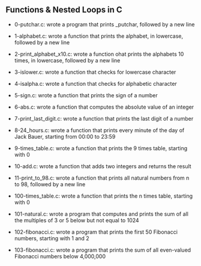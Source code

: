 ## Functions & Nested Loops in C

* 0-putchar.c: wrote a program that prints _putchar, followed by a new line

* 1-alphabet.c: wrote a function that prints the alphabet, in lowercase, followed by a new line

* 2-print_alphabet_x10.c: wrote a function ohat prints the alphabets 10 times, in lowercase, followed by a new line

* 3-islower.c: wrote a function that checks for lowercase character

* 4-isalpha.c: wrote a function that checks for alphabetic character

* 5-sign.c: wrote a function that prints the sign of a number

* 6-abs.c: wrote a function that computes the absolute value of an integer

* 7-print_last_digit.c: wrote a function that prints the last digit of a number

* 8-24_hours.c: wrote a function that prints every minute of the day of Jack Bauer, starting from 00:00 to 23:59

* 9-times_table.c: wrote a function that prints the 9 times table, starting with 0

* 10-add.c: wrote a function that adds two integers and returns the result

* 11-print_to_98.c: wrote a function that prints all natural numbers from n to 98, followed by a new line

* 100-times_table.c: wrote a function that prints the n times table, starting with 0

* 101-natural.c: wrote a program that computes and prints the sum of all the multiples of 3 or 5 below but not equal to 1024

* 102-fibonacci.c: wrote a program that prints the first 50 Fibonacci numbers, starting with 1 and 2

* 103-fibonacci.c: wrote a program that prints the sum of all even-valued Fibonacci numbers below 4,000,000
